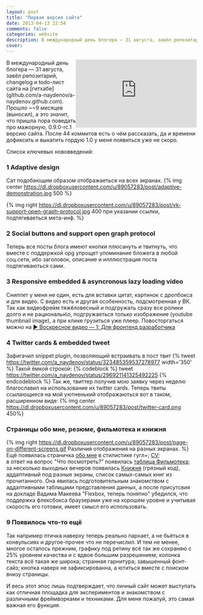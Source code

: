 ```yaml
---
layout: post
title: "Первая версия сайта"
date: 2013-04-13 22:54
comments: false
categories: website
description: В международный день блогера — 31 августа, завёл репозитарий сайта на гитхабе. Прошло ~~9 месяцев (выносил), а это значит, что пришла пора поведать про мажорную, 0.9.0-rc.1 версию сайта. Список ключевых нововведений..
cover: 
---
```


<iframe src="http://coub.com/embed/ebuqh6?muted=false&amp;autostart=false&originalSize=false" allowfullscreen="true" frameborder="0" width="320" height="180" hspace="5" align="right"></iframe>
В международный день блогера — 31 августа, завёл репозитарий, changelog и todo-лист сайта на [гитхабе](github.com/a-naydenov/a-naydenov.github.com). Прошло ~~9 месяцев (выносил), а это значит, что пришла пора поведать про мажорную, 0.9.0-rc.1 версию сайта. После 44 коммитов есть о чём рассказать, да и времени дофиксить и выкатить гордую 1.0 у меня появиться уже не скоро. 

Список ключевых нововведений:

### 1 Adaptive design
Сат подобающим образом отображаеться на всех экранах. 
{% img center https://dl.dropboxusercontent.com/u/89057283/post/adaptive-demonstration.jpg 500 %}	

{% img right https://dl.dropboxusercontent.com/u/89057283/post/vk-support-open-graph-protocol.jpg 400 при указании ссылки, подтягиваеться мета-инф. %}

### 2 Social buttons and support open graph protocol	
Теперь все посты блога имеют кнопки плюсануть и твитнуть, что вместе с поддержкой opg упрощет упоминание бложега в любой соц.сети, ибо заголовок, описание и илллюстрация поста подтягиваються сами.

### 3 Responsive embedded & asyncronous lazy loading video
Сниппет у меня не один, есть для вставки цитат, картинок с дропбокса и для видео. С видео есть и другая особенность, подсмотренная у ВК. Так как видеофрейм тяжёловесный и подгружать сразу все ролики долго и не рациональн\о, подгружаеться только изображение (youtube thumbnail image), а при клике грузиться уже плеер. Повосторгаться можно на [▶ Воскресное видео — 1: Для фронтенд разработчика](http://naydenov.tk/videos-for-front-end-dev/)

### 4 Twitter cards & embedded tweet
Зафигачил snippet plugin, позволяющий встраивать в пост твит
{% tweet https://twitter.com/a_naydenov/status/323485359537278977 width='350' %} 
Такой ёмкой строкой:
{% codeblock %}
tweet https://twitter.com/a_naydenov/status/296921141325492225
{% endcodeblock %}
Так же, твиттер получив мою заявку через неделю благославил на использование их twitter cards. 
Теперь твиты ссылающиеся на мой уютненький отображаються вот в таком, расширенном виде:
{% img center https://dl.dropboxusercontent.com/u/89057283/post/twitter-card.png 450%}

### Страницы обо мне, резюме, фильмотека и книжня
{% img right https://dl.dropboxusercontent.com/u/89057283/post/page-on-different-screens.gif Различия отображения на разных экранах. %}
Ещё появилась страничка [обо мне](http://naydenov.tk/about/) в стилистике гугл+; [CV](http://naydenov.tk/cv/); 		
в ответ на вопрос "Что посмотреть?" появилась [таблица Фильмотека](http://naydenov.tk/filmoteka/);		 
за несколько выходных вечеров появилась [Книжня](http://naydenov.tk/books) (грязный код), аддаптивный под разные экраны, список самых-самых книг из прочитанного. Она явилась подготовительным знакомством с аддаптивными таблицами представления данных, а после присутсвия на докладе Вадима Макеева "Flexbox, теперь понятно" убедился, что поддержка флексбокса браузерами уже на хорошем уровне и учитывая скорость его готовки, имеет смысл его использовать.

### 9 Появилось что-то ещё
Так например птичка наверху теперь реально пархает, а не бьёться в конвульсиях и другое-прочее что не перечислил. И тем не менее, многое осталось прежним, графику под ретину всё так же сохраняю с 25% уровнем качества и с вдвое большим разрешением; колонка текста всё такая же широка; странная гарнитура; завышенный фонт-сайз; кнопка наверх не зафиксированна, а ютиться вместе с поиском внизу страницы.

И весь этот эпос лишь подтверждает, что личный сайт может выступать как отличная площадка для экспериментов и знакомством с различными фреймворками и техниками. Для меня пожалуй, это самая важная его функция.